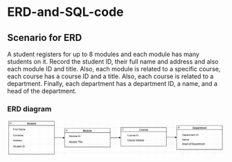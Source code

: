 # ERD-and-SQL-code


## Scenario for ERD

A student registers for up to 8 modules and each module has many students on it. Record the student ID, their full name and address and also each module ID and title. Also, each module is related to a specific course, each course has a course ID and a title. Also, each course is related to a department. Finally, each department has a department ID, a name, and a head of the department.

### ERD diagram

![ERD diagram](https://github.com/LukeShead/ERD-and-SQL-code/blob/master/ERD.JPG)
